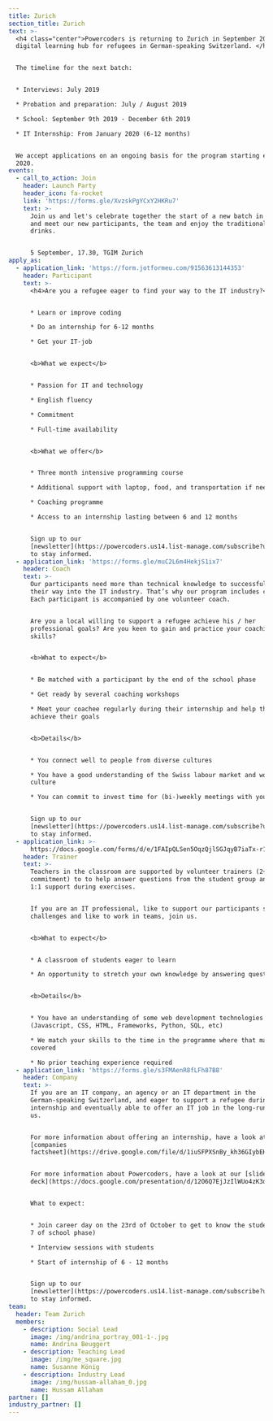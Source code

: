 ```yaml
---
title: Zurich
section_title: Zurich
text: >-
  <h4 class="center">Powercoders is returning to Zurich in September 2019 as a
  digital learning hub for refugees in German-speaking Switzerland. </h4>


  The timeline for the next batch:


  * Interviews: July 2019

  * Probation and preparation: July / August 2019

  * School: September 9th 2019 - December 6th 2019

  * IT Internship: From January 2020 (6-12 months)


  We accept applications on an ongoing basis for the program starting early
  2020.
events:
  - call_to_action: Join
    header: Launch Party
    header_icon: fa-rocket
    link: 'https://forms.gle/XvzskPgYCxY2HKRu7'
    text: >-
      Join us and let's celebrate together the start of a new batch in Zürich
      and meet our new participants, the team and enjoy the traditional food and
      drinks.


      5 September, 17.30, TGIM Zurich
apply_as:
  - application_link: 'https://form.jotformeu.com/91563613144353'
    header: Participant
    text: >-
      <h4>Are you a refugee eager to find your way to the IT industry?</h4>


      * Learn or improve coding

      * Do an internship for 6-12 months

      * Get your IT-job


      <b>What we expect</b>


      * Passion for IT and technology

      * English fluency

      * Commitment

      * Full-time availability


      <b>What we offer</b>


      * Three month intensive programming course

      * Additional support with laptop, food, and transportation if needed

      * Coaching programme

      * Access to an internship lasting between 6 and 12 months


      Sign up to our
      [newsletter](https://powercoders.us14.list-manage.com/subscribe?u=2a42a364dd3183e63617d355b&id=dd4d5d82f8)
      to stay informed.
  - application_link: 'https://forms.gle/muC2L6m4HekjS1ix7'
    header: Coach
    text: >-
      Our participants need more than technical knowledge to successfully find
      their way into the IT industry. That’s why our program includes coaching.
      Each participant is accompanied by one volunteer coach.


      Are you a local willing to support a refugee achieve his / her
      professional goals? Are you keen to gain and practice your coaching
      skills? 


      <b>What to expect</b>


      * Be matched with a participant by the end of the school phase

      * Get ready by several coaching workshops

      * Meet your coachee regularly during their internship and help them to
      achieve their goals


      <b>Details</b>


      * You connect well to people from diverse cultures

      * You have a good understanding of the Swiss labour market and work
      culture

      * You can commit to invest time for (bi-)weekly meetings with your coachee


      Sign up to our
      [newsletter](https://powercoders.us14.list-manage.com/subscribe?u=2a42a364dd3183e63617d355b&id=dd4d5d82f8)
      to stay informed.
  - application_link: >-
      https://docs.google.com/forms/d/e/1FAIpQLSen5OqzQjlSGJqyB7iaTx-r1Lxj9Liznp8ELrB0bwgS-WGavQ/viewform?usp=sf_link
    header: Trainer
    text: >-
      Teachers in the classroom are supported by volunteer trainers (2+ half day
      commitment) to to help answer questions from the student group and provide
      1:1 support during exercises.


      If you are an IT professional, like to support our participants solving IT
      challenges and like to work in teams, join us.


      <b>What to expect</b>


      * A classroom of students eager to learn

      * An opportunity to stretch your own knowledge by answering questions


      <b>Details</b>


      * You have an understanding of some web development technologies
      (Javascript, CSS, HTML, Frameworks, Python, SQL, etc)

      * We match your skills to the time in the programme where that material is
      covered

      * No prior teaching experience required
  - application_link: 'https://forms.gle/s3FMAenR8fLFh87B8'
    header: Company
    text: >-
      If you are an IT company, an agency or an IT department in the
      German-speaking Switzerland, and eager to support a refugee during an
      internship and eventually able to offer an IT job in the long-run, join
      us. 


      For more information about offering an internship, have a look at the
      [companies
      factsheet](https://drive.google.com/file/d/1iuSFPXSnBy_kh36GIybEHma35EgFyOK4/view?usp=sharing).


      For more information about Powercoders, have a look at our [slide
      deck](https://docs.google.com/presentation/d/12O6Q7EjJzIlWUo4zK3dO2nLZXIiPtW2kGrqYyvWsuBw/edit?usp=sharing). 


      What to expect:  


      * Join career day on the 23rd of October to get to know the students (week
      7 of school phase)

      * Interview sessions with students

      * Start of internship of 6 - 12 months


      Sign up to our
      [newsletter](https://powercoders.us14.list-manage.com/subscribe?u=2a42a364dd3183e63617d355b&id=dd4d5d82f8)
      to stay informed.
team:
  header: Team Zurich
  members:
    - description: Social Lead
      image: /img/andrina_portray_001-1-.jpg
      name: Andrina Beuggert
    - description: Teaching Lead
      image: /img/me_square.jpg
      name: Susanne König
    - description: Industry Lead
      image: /img/hussam-allaham_0.jpg
      name: Hussam Allaham
partner: []
industry_partner: []
---
```


